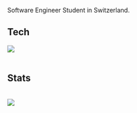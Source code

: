 Software Engineer Student in Switzerland. 


## Tech
<img src="https://skillicons.dev/icons?i=html,css,js,nodejs,express,jest,cs,java,maven,mysql,mongodb,docker,cloudflare,ubuntu,linux,bash,replit,aws,lua,robloxstudio,azure,notion"/>
<br><br>

## Stats
<br>
<img src="http://github-profile-summary-cards.vercel.app/api/cards/profile-details?username=deltagamingch&theme=tokyonight"/>
